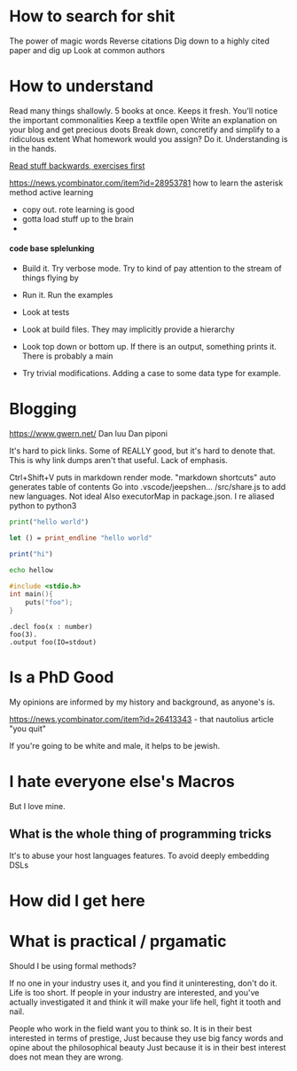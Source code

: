 

# How to search for shit

The power of magic words
Reverse citations
Dig down to a highly cited paper and dig up
Look at common authors

# How to understand
Read many things shallowly. 5 books at once. Keeps it fresh. You'll notice the important commonalities
Keep a textfile open
Write an explanation on your blog and get precious doots
Break down, concretify and simplify to a ridiculous extent
What homework would you assign? Do it. Understanding is in the hands.

[Read stuff backwards, exercises first](https://twitter.com/sigfpe/status/1467568480241152001?s=20)


https://news.ycombinator.com/item?id=28953781 how to learn the asterisk method
active learning
- copy out. rote learning is good
- gotta load stuff up to the brain
- 

#### code base splelunking
- Build it. Try verbose mode. Try to kind of pay attention to the stream of things flying by
- Run it. Run the examples
- Look at tests
- Look at build files. They may implicitly provide a hierarchy
- Look top down or bottom up. If there is an output, something prints it. There is probably a main


- Try trivial modifications. Adding a case to some data type for example.
# Blogging

https://www.gwern.net/
Dan luu
Dan piponi


It's hard to pick links. Some of REALLY good, but it's hard to denote that. This is why link dumps aren't that useful. Lack of emphasis.

Ctrl+Shift+V puts in markdown render mode.
"markdown shortcuts" auto generates table of contents
Go into .vscode/jeepshen... /src/share.js to add new languages. Not ideal
Also executorMap in package.json. I re aliased python to python3


```python
print("hello world")
```
```ocaml
let () = print_endline "hello world"
```
```julia
print("hi")
```
```bash
echo hellow
```
```c
#include <stdio.h>
int main(){
    puts("foo");
}
```
```souffle
.decl foo(x : number)
foo(3).
.output foo(IO=stdout)
```

# Is a PhD Good
My opinions are informed by my history and background, as anyone's is.

https://news.ycombinator.com/item?id=26413343 - that nautolius article "you quit"


If you're going to be white and male, it helps to be jewish.


# I hate everyone else's Macros
But I love mine.

## What is the whole thing of programming tricks
It's to abuse your host languages features.
To avoid deeply embedding DSLs


# How did I get here

# What is practical / prgamatic

Should I be using formal methods?

If no one in your industry uses it, and you find it uninteresting, don't do it. Life is too short.
If people in your industry are interested, and you've actually investigated it and think it will make your life hell, fight it tooth and nail.


People who work in the field want you to think so. It is in their best interested in terms of prestige,
Just because they use big fancy words and opine about the philosophical beauty 
Just because it is in their best interest does not mean they are wrong.